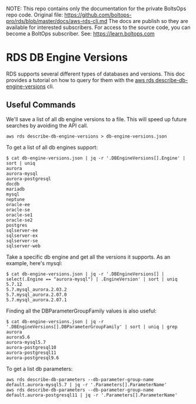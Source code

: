 <!-- note marker start -->
NOTE: This repo contains only the documentation for the private BoltsOps repo code.
Original file: https://github.com/boltops-pro/rds/blob/master/docs/aws-rds-cli.md
The docs are publish so they are available for interested subscribers.
For access to the source code, you can become a BoltOps subscriber.
See: https://learn.boltops.com

<!-- note marker end -->

# RDS DB Engine Versions

RDS supports several different types of databases and versions. This doc provides a tutorial on how to query for them with the [aws rds describe-db-engine-versions](https://docs.aws.amazon.com/cli/latest/reference/rds/describe-db-engine-versions.html) cli.

## Useful Commands

We'll save a list of all db engine versions to a file. This will speed up future searches by avoiding the API call.

    aws rds describe-db-engine-versions > db-engine-versions.json

To get a list of all db engines support:

    $ cat db-engine-versions.json | jq -r '.DBEngineVersions[].Engine' | sort | uniq
    aurora
    aurora-mysql
    aurora-postgresql
    docdb
    mariadb
    mysql
    neptune
    oracle-ee
    oracle-se
    oracle-se1
    oracle-se2
    postgres
    sqlserver-ee
    sqlserver-ex
    sqlserver-se
    sqlserver-web

Take a specific db engine and get all the versions it supports. As an example, here's mysql:

    $ cat db-engine-versions.json | jq -r '.DBEngineVersions[] | select(.Engine == "aurora-mysql") | .EngineVersion' | sort | uniq
    5.7.12
    5.7.mysql_aurora.2.03.2
    5.7.mysql_aurora.2.07.0
    5.7.mysql_aurora.2.07.1

Finding all the DBParameterGroupFamily values is also useful:

    $ cat db-engine-versions.json | jq -r '.DBEngineVersions[].DBParameterGroupFamily' | sort | uniq | grep aurora
    aurora5.6
    aurora-mysql5.7
    aurora-postgresql10
    aurora-postgresql11
    aurora-postgresql9.6

To get a list db parameters:

    aws rds describe-db-parameters --db-parameter-group-name default.aurora-mysql5.7 | jq -r '.Parameters[].ParameterName'
    aws rds describe-db-parameters --db-parameter-group-name default.aurora-postgresql11 | jq -r '.Parameters[].ParameterName'
